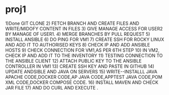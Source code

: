 # proj1

1)Done GIT CLONE
2) FETCH BRANCH AND CREATE FILES AND WRITE/MIDOFY CONTENT IN FILES
3) GIVE MANAGE ACCESS FOR USER2 BY MANAGE OF USER1.
4) MERGE BRANCHES BY PULL REQUEST
5) INSTALL ANSIBLE
6) DO PING FOR VM1
7) CREATE SSH FOR ROCKY LINUX AND ADD IT TO AUTHORISED KEYS
8) CHECK IP AND ADD ANSIBLE HOSTS
9) CHECK CONNECTION FOR VM1,AS PER 6TH STEP
10) IN VM2, CHECK IP AND ADD IT TO THE INVENTORY
11) TESTING CONNECTION TO THE ANSIBLE CLIENT
12) ATTACH PUBLIC KEY TO THE ANSIBLE CONTROLLER IN VM1
13) CREATE SSH KEY AND PASTE IN GITHUB
14) UPDATE ANDSIBLE AND JAVA ON SERVERS
15) WRITE--INSTALLL JAVA APACHE CODE,DOCKER CODE,AP JAVA CODE,APPTEST JAVA CODE,POM XML CODE,DOCKER COMPOSE CODE.
16) INSTALL MAVEN AND CHECK JAR FILE
17) AND DO CURL AND EXECUTE .
